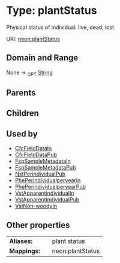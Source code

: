 
# Type: plantStatus


Physical status of individual: live, dead, lost

URI: [neon:plantStatus](https://data.neonscience.org/plantStatus)


## Domain and Range

None ->  <sub>OPT</sub> [String](types/String.md)

## Parents


## Children


## Used by

 * [CfcFieldDataIn](CfcFieldDataIn.md)
 * [CfcFieldDataPub](CfcFieldDataPub.md)
 * [FspSampleMetadataIn](FspSampleMetadataIn.md)
 * [FspSampleMetadataPub](FspSampleMetadataPub.md)
 * [NstPerindividualPub](NstPerindividualPub.md)
 * [PhePerindividualperyearIn](PhePerindividualperyearIn.md)
 * [PhePerindividualperyearPub](PhePerindividualperyearPub.md)
 * [VstApparentindividualIn](VstApparentindividualIn.md)
 * [VstApparentindividualPub](VstApparentindividualPub.md)
 * [VstNon-woodyIn](VstNon-woodyIn.md)

## Other properties

|  |  |  |
| --- | --- | --- |
| **Aliases:** | | plant status |
| **Mappings:** | | neon:plantStatus |

